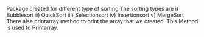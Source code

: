 Package created for different type of sorting
The sorting types are
 i) Bubblesort
 ii) QuickSort
 iii) Selectionsort
 iv) Insertionsort
 v) MergeSort
 There alse printarray method to print the array that we created. This Method is used to Printarray.
